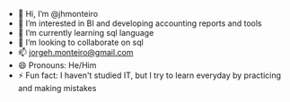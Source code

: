 - 👋 Hi, I’m @jhmonteiro
- 👀 I’m interested in BI and developing accounting reports and tools
- 🌱 I’m currently learning sql language
- 💞️ I’m looking to collaborate on sql
- 📫 jorgeh.monteiro@gmail.com
- 😄 Pronouns: He/Him
- ⚡ Fun fact: I haven't studied IT, but I try to learn everyday by practicing and making mistakes

<!---
jhmonteiro/jhmonteiro is a ✨ special ✨ repository because its `README.md` (this file) appears on your GitHub profile.
You can click the Preview link to take a look at your changes.
--->
